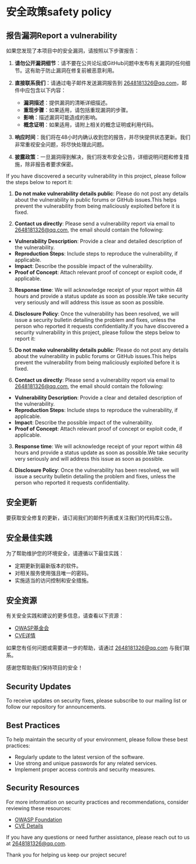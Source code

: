 # 安全政策safety policy

## 报告漏洞Report a vulnerability

如果您发现了本项目中的安全漏洞，请按照以下步骤报告：

1. **请勿公开漏洞细节**：请不要在公共论坛或GitHub问题中发布有关漏洞的任何细节。这有助于防止漏洞在修复前被恶意利用。

2. **直接联系我们**：请通过电子邮件发送漏洞报告到 [2648181326@qq.com](mailto:2648181326@qq.com)，邮件中应包含以下内容：
   - **漏洞描述**：提供漏洞的清晰详细描述。
   - **重现步骤**：如果适用，请包括重现漏洞的步骤。
   - **影响**：描述漏洞可能造成的影响。
   - **概念证明**：如果适用，请附上相关的概念证明或利用代码。

3. **响应时间**：我们将在48小时内确认收到您的报告，并尽快提供状态更新。我们非常重视安全问题，将尽快处理此问题。

4. **披露政策**：一旦漏洞得到解决，我们将发布安全公告，详细说明问题和修复措施，除非报告者要求保密。

If you have discovered a security vulnerability in this project, please follow the steps below to report it:


1. **Do not make vulnerability details public**: Please do not post any details about the vulnerability in public forums or GitHub issues.This helps prevent the vulnerability from being maliciously exploited before it is fixed.


2. **Contact us directly**: Please send a vulnerability report via email to [2648181326@qq.com](mailto:2648181326@qq.com), the email should contain the following:
- **Vulnerability Description**: Provide a clear and detailed description of the vulnerability.
- **Reproduction Steps**: Include steps to reproduce the vulnerability, if applicable.
- **Impact**: Describe the possible impact of the vulnerability.
- **Proof of Concept**: Attach relevant proof of concept or exploit code, if applicable.


3. **Response time**: We will acknowledge receipt of your report within 48 hours and provide a status update as soon as possible.We take security very seriously and will address this issue as soon as possible.


4. **Disclosure Policy**: Once the vulnerability has been resolved, we will issue a security bulletin detailing the problem and fixes, unless the person who reported it requests confidentiality.If you have discovered a security vulnerability in this project, please follow the steps below to report it:

1. **Do not make vulnerability details public**: Please do not post any details about the vulnerability in public forums or GitHub issues.This helps prevent the vulnerability from being maliciously exploited before it is fixed.

2. **Contact us directly**: Please send a vulnerability report via email to [2648181326@qq.com](mailto:2648181326@qq.com), the email should contain the following:
- **Vulnerability Description**: Provide a clear and detailed description of the vulnerability.
- **Reproduction Steps**: Include steps to reproduce the vulnerability, if applicable.
- **Impact**: Describe the possible impact of the vulnerability.
- **Proof of Concept**: Attach relevant proof of concept or exploit code, if applicable.

3. **Response time**: We will acknowledge receipt of your report within 48 hours and provide a status update as soon as possible.We take security very seriously and will address this issue as soon as possible.

4. **Disclosure Policy**: Once the vulnerability has been resolved, we will issue a security bulletin detailing the problem and fixes, unless the person who reported it requests confidentiality.
## 安全更新

要获取安全修复的更新，请订阅我们的邮件列表或关注我们的代码库公告。

## 安全最佳实践

为了帮助维护您的环境安全，请遵循以下最佳实践：
- 定期更新到最新版本的软件。
- 对相关服务使用强且唯一的密码。
- 实施适当的访问控制和安全措施。

## 安全资源

有关安全实践和建议的更多信息，请查看以下资源：
- [OWASP基金会](https://owasp.org/)
- [CVE详情](https://cve.mitre.org/cve/)

如果您有任何问题或需要进一步的帮助，请通过 [2648181326@qq.com](mailto:2648181326@qq.com) 与我们联系。

感谢您帮助我们保持项目的安全！


## Security Updates

To receive updates on security fixes, please subscribe to our mailing list or follow our repository for announcements.

## Best Practices

To help maintain the security of your environment, please follow these best practices:
- Regularly update to the latest version of the software.
- Use strong and unique passwords for any related services.
- Implement proper access controls and security measures.

## Security Resources

For more information on security practices and recommendations, consider reviewing these resources:
- [OWASP Foundation](https://owasp.org/)
- [CVE Details](https://cve.mitre.org/cve/)

If you have any questions or need further assistance, please reach out to us at [2648181326@qq.com](mailto:2648181326@qq.com).

Thank you for helping us keep our project secure!
